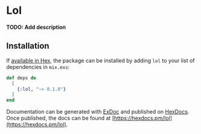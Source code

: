 # Lol

**TODO: Add description**

## Installation

If [available in Hex](https://hex.pm/docs/publish), the package can be installed
by adding `lol` to your list of dependencies in `mix.exs`:

```elixir
def deps do
  [
    {:lol, "~> 0.1.0"}
  ]
end
```

Documentation can be generated with [ExDoc](https://github.com/elixir-lang/ex_doc)
and published on [HexDocs](https://hexdocs.pm). Once published, the docs can
be found at [https://hexdocs.pm/lol](https://hexdocs.pm/lol).

